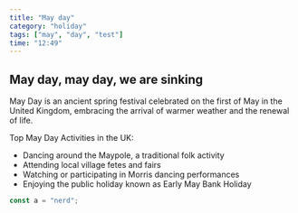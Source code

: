 ```yaml
---
title: "May day"
category: "holiday"
tags: ["may", "day", "test"]
time: "12:49"
---
```


## May day, may day, we are sinking

May Day is an ancient spring festival celebrated on the first of May in the United Kingdom, embracing the arrival of warmer weather and the renewal of life.

Top May Day Activities in the UK:

- Dancing around the Maypole, a traditional folk activity
- Attending local village fetes and fairs
- Watching or participating in Morris dancing performances
- Enjoying the public holiday known as Early May Bank Holiday

```typescript
const a = "nerd";
```
